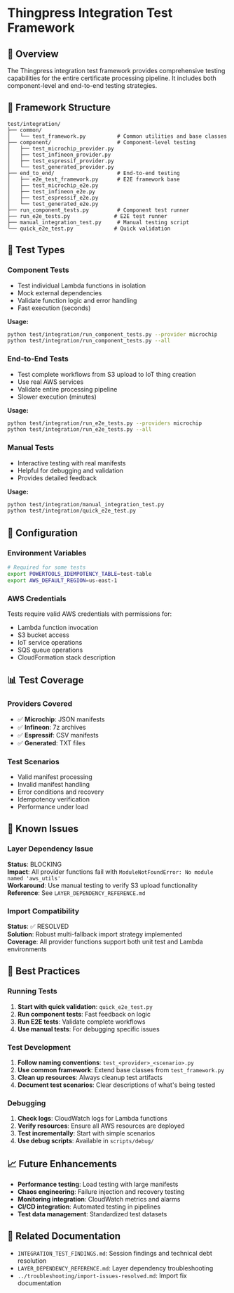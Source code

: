 # Thingpress Integration Test Framework

## 🎯 **Overview**

The Thingpress integration test framework provides comprehensive testing capabilities for the entire certificate processing pipeline. It includes both component-level and end-to-end testing strategies.

## 📁 **Framework Structure**

```
test/integration/
├── common/
│   └── test_framework.py          # Common utilities and base classes
├── component/                     # Component-level testing
│   ├── test_microchip_provider.py
│   ├── test_infineon_provider.py
│   ├── test_espressif_provider.py
│   └── test_generated_provider.py
├── end_to_end/                    # End-to-end testing
│   ├── e2e_test_framework.py      # E2E framework base
│   ├── test_microchip_e2e.py
│   ├── test_infineon_e2e.py
│   ├── test_espressif_e2e.py
│   └── test_generated_e2e.py
├── run_component_tests.py         # Component test runner
├── run_e2e_tests.py              # E2E test runner
├── manual_integration_test.py     # Manual testing script
└── quick_e2e_test.py             # Quick validation
```

## 🧪 **Test Types**

### **Component Tests**
- Test individual Lambda functions in isolation
- Mock external dependencies
- Validate function logic and error handling
- Fast execution (seconds)

**Usage:**
```bash
python test/integration/run_component_tests.py --provider microchip
python test/integration/run_component_tests.py --all
```

### **End-to-End Tests**
- Test complete workflows from S3 upload to IoT thing creation
- Use real AWS services
- Validate entire processing pipeline
- Slower execution (minutes)

**Usage:**
```bash
python test/integration/run_e2e_tests.py --providers microchip
python test/integration/run_e2e_tests.py --all
```

### **Manual Tests**
- Interactive testing with real manifests
- Helpful for debugging and validation
- Provides detailed feedback

**Usage:**
```bash
python test/integration/manual_integration_test.py
python test/integration/quick_e2e_test.py
```

## 🔧 **Configuration**

### **Environment Variables**
```bash
# Required for some tests
export POWERTOOLS_IDEMPOTENCY_TABLE=test-table
export AWS_DEFAULT_REGION=us-east-1
```

### **AWS Credentials**
Tests require valid AWS credentials with permissions for:
- Lambda function invocation
- S3 bucket access
- IoT service operations
- SQS queue operations
- CloudFormation stack description

## 📊 **Test Coverage**

### **Providers Covered**
- ✅ **Microchip**: JSON manifests
- ✅ **Infineon**: 7z archives  
- ✅ **Espressif**: CSV manifests
- ✅ **Generated**: TXT files

### **Test Scenarios**
- Valid manifest processing
- Invalid manifest handling
- Error conditions and recovery
- Idempotency verification
- Performance under load

## 🚨 **Known Issues**

### **Layer Dependency Issue**
**Status**: BLOCKING  
**Impact**: All provider functions fail with `ModuleNotFoundError: No module named 'aws_utils'`  
**Workaround**: Use manual testing to verify S3 upload functionality  
**Reference**: See `LAYER_DEPENDENCY_REFERENCE.md`

### **Import Compatibility**
**Status**: ✅ RESOLVED  
**Solution**: Robust multi-fallback import strategy implemented  
**Coverage**: All provider functions support both unit test and Lambda environments

## 🎯 **Best Practices**

### **Running Tests**
1. **Start with quick validation**: `quick_e2e_test.py`
2. **Run component tests**: Fast feedback on logic
3. **Run E2E tests**: Validate complete workflows
4. **Use manual tests**: For debugging specific issues

### **Test Development**
1. **Follow naming conventions**: `test_<provider>_<scenario>.py`
2. **Use common framework**: Extend base classes from `test_framework.py`
3. **Clean up resources**: Always cleanup test artifacts
4. **Document test scenarios**: Clear descriptions of what's being tested

### **Debugging**
1. **Check logs**: CloudWatch logs for Lambda functions
2. **Verify resources**: Ensure all AWS resources are deployed
3. **Test incrementally**: Start with simple scenarios
4. **Use debug scripts**: Available in `scripts/debug/`

## 📈 **Future Enhancements**

- **Performance testing**: Load testing with large manifests
- **Chaos engineering**: Failure injection and recovery testing
- **Monitoring integration**: CloudWatch metrics and alarms
- **CI/CD integration**: Automated testing in pipelines
- **Test data management**: Standardized test datasets

## 🔗 **Related Documentation**

- `INTEGRATION_TEST_FINDINGS.md`: Session findings and technical debt resolution
- `LAYER_DEPENDENCY_REFERENCE.md`: Layer dependency troubleshooting
- `../troubleshooting/import-issues-resolved.md`: Import fix documentation
